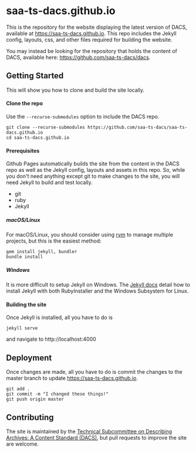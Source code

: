 # saa-ts-dacs.github.io
This is the repository for the website displaying the latest version of DACS, available at https://saa-ts-dacs.github.io. This repo includes the Jekyll config, layouts, css, and other files required for building the website.

You may instead be looking for the repository that holds the content of DACS, available here: https://github.com/saa-ts-dacs/dacs.



## Getting Started

This will show you how to clone and build the site locally.

#### Clone the repo

Use the `--recurse-submodules` option to include the DACS repo.

```
git clone --recurse-submodules https://github.com/saa-ts-dacs/saa-ts-dacs.github.io
cd saa-ts-dacs.github.io
```

#### Prerequisites

Github Pages automatically builds the site from the content in the DACS repo as well as the Jekyll config, layouts and assets in this repo. So, while you don't need anything except git to make changes to the site, you will need Jekyll to build and test locally.

* git
* ruby
* Jekyll

##### macOS/Linux

For macOS/Linux, you should consider using [rvm](https://rvm.io/rvm/install) to manage multiple projects, but this is the easiest method:

```
gem install jekyll, bundler
bundle install
```

##### Windows

It is more difficult to setup Jekyll on Windows. The [Jekyll docs](https://jekyllrb.com/docs/installation/windows/) detail how to install Jekyll with both RubyInstaller and the Windows Subsystem for Linux.

#### Building the site

Once Jekyll is installed, all you have to do is 

```
jekyll serve
```

and navigate to http://localhost:4000



## Deployment

Once changes are made, all you have to do is commit the changes to the master branch to update https://saa-ts-dacs.github.io.

```
git add .
git commit -m "I changed these things!"
git push origin master
```



## Contributing

The site is maintained by the [Technical Subcommittee on Describing Archives: A Content Standard (DACS)](https://www2.archivists.org/groups/technical-subcommittee-on-describing-archives-a-content-standard-dacs), but pull requests to improve the site are welcome.

